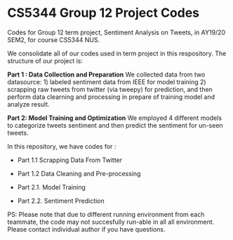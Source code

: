 # CS5344 Group 12 Project Codes
Codes for Group 12 term project, Sentiment Analysis on Tweets, in AY19/20 SEM2, for course CS5344 NUS.

We consolidate all of our codes used in term project in this respository. The structure of our project is:


**Part 1 : Data Collection and Preparation**
We collected data from two datasource: 1) labeled sentiment data from IEEE for model training 2) scrapping raw tweets from twitter (via tweepy) for prediction, and then perform data clearning and processing in prepare of training model and analyze result. 

**Part 2: Model Training and Optimization**
We employed 4 different models to categorize tweets sentiment and then predict the sentiment for un-seen tweets.

In this repository, we have codes for :
- Part 1.1 Scrapping Data From Twitter
- Part 1.2 Data Cleaning and Pre-processing

- Part 2.1. Model Training
- Part 2.2. Sentiment Prediction

PS: Please note that due to different running environment from each teammate, the code may not succesfully run-able in all all environment. Please contact individual author if you have questions. 
